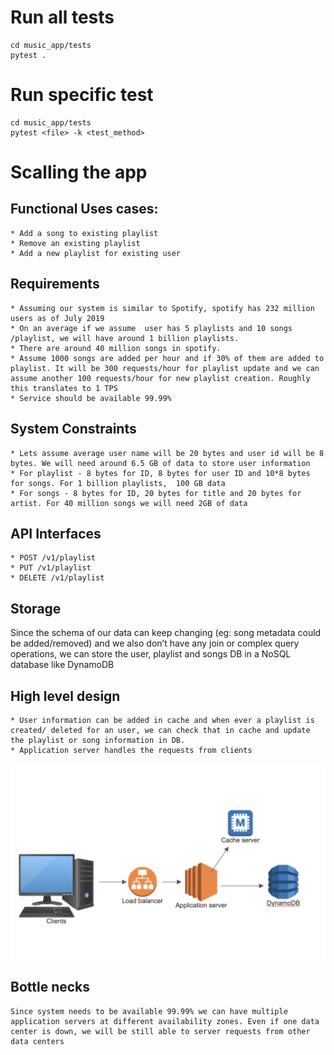 # Run all tests
    cd music_app/tests
    pytest .

# Run specific test
    cd music_app/tests
    pytest <file> -k <test_method>

# Scalling the app
## Functional Uses cases:
	* Add a song to existing playlist
	* Remove an existing playlist
	* Add a new playlist for existing user
## Requirements
	* Assuming our system is similar to Spotify, spotify has 232 million users as of July 2019
	* On an average if we assume  user has 5 playlists and 10 songs /playlist, we will have around 1 billion playlists.
	* There are around 40 million songs in spotify.
	* Assume 1000 songs are added per hour and if 30% of them are added to playlist. It will be 300 requests/hour for playlist update and we can assume another 100 requests/hour for new playlist creation. Roughly this translates to 1 TPS
	* Service should be available 99.99%

## System Constraints
	* Lets assume average user name will be 20 bytes and user id will be 8 bytes. We will need around 6.5 GB of data to store user information
	* For playlist - 8 bytes for ID, 8 bytes for user ID and 10*8 bytes for songs. For 1 billion playlists,  100 GB data
	* For songs - 8 bytes for ID, 20 bytes for title and 20 bytes for artist. For 40 million songs we will need 2GB of data

## API Interfaces
	* POST /v1/playlist
	* PUT /v1/playlist
	* DELETE /v1/playlist

## Storage
Since the schema of our data can keep changing (eg: song metadata could be added/removed) and we also don’t have any join or complex query operations, we can store the user, playlist and songs DB in a NoSQL database like DynamoDB

## High level design
	* User information can be added in cache and when ever a playlist is created/ deleted for an user, we can check that in cache and update the playlist or song information in DB.
	* Application server handles the requests from clients

![alt Design](https://raw.githubusercontent.com/kumar0746/music_app/master/high_level_design.png)

## Bottle necks
	Since system needs to be available 99.99% we can have multiple application servers at different availability zones. Even if one data center is down, we will be still able to server requests from other data centers
